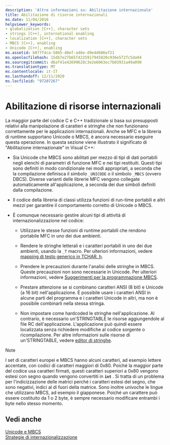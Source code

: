 ```yaml
---
description: 'Altre informazioni su: Abilitazione internazionale'
title: Abilitazione di risorse internazionali
ms.date: 11/04/2016
helpviewer_keywords:
- globalization [C++], character sets
- strings [C++], international enabling
- localization [C++], character sets
- MBCS [C++], enabling
- Unicode [C++], enabling
ms.assetid: b077f4ca-5865-40ef-a46e-d9e4d686ef21
ms.openlocfilehash: 15db7e27b65f4225917945820c936e572fc5da94
ms.sourcegitcommit: d6af41e42699628c3e2e6063ec7b03931a49a098
ms.translationtype: MT
ms.contentlocale: it-IT
ms.lasthandoff: 12/11/2020
ms.locfileid: "97207267"
---
```

# <a name="international-enabling"></a>Abilitazione di risorse internazionali

La maggior parte del codice C e C++ tradizionale si basa sui presupposti relativi alla manipolazione di caratteri e stringhe che non funzionano correttamente per le applicazioni internazionali. Anche se MFC e la libreria di runtime supportano Unicode o MBCS, è ancora necessario eseguire questa operazione. In questa sezione viene illustrato il significato di "Abilitazione internazionale" in Visual C++:

- Sia Unicode che MBCS sono abilitati per mezzo di tipi di dati portabili negli elenchi di parametri di funzione MFC e nei tipi restituiti. Questi tipi sono definiti in modo condizionale nei modi appropriati, a seconda che la compilazione definisca il simbolo `_UNICODE` o il simbolo `_MBCS` (ovvero DBCS). Diverse varianti delle librerie MFC vengono collegate automaticamente all'applicazione, a seconda dei due simboli definiti dalla compilazione.

- Il codice della libreria di classi utilizza funzioni di run-time portabili e altri mezzi per garantire il comportamento corretto di Unicode o MBCS.

- È comunque necessario gestire alcuni tipi di attività di internazionalizzazione nel codice:

  - Utilizzare le stesse funzioni di runtime portabili che rendono portabile MFC in uno dei due ambienti.

  - Rendere le stringhe letterali e i caratteri portabili in uno dei due ambienti, usando la `_T` macro. Per ulteriori informazioni, vedere [mapping di testo generico in TCHAR. h](../text/generic-text-mappings-in-tchar-h.md).

  - Prendere le precauzioni durante l'analisi delle stringhe in MBCS. Queste precauzioni non sono necessarie in Unicode. Per ulteriori informazioni, vedere [Suggerimenti per la programmazione MBCS](../text/mbcs-programming-tips.md).

  - Prestare attenzione se si combinano caratteri ANSI (8 bit) e Unicode (a 16 bit) nell'applicazione. È possibile usare i caratteri ANSI in alcune parti del programma e i caratteri Unicode in altri, ma non è possibile combinarli nella stessa stringa.

  - Non impostare come hardcoded le stringhe nell'applicazione. Al contrario, è necessario un'STRINGTABLE le risorse aggiungendole al file RC dell'applicazione. L'applicazione può quindi essere localizzata senza richiedere modifiche al codice sorgente o ricompilazione. Per altre informazioni sulle risorse di un'STRINGTABLE, vedere [editor di stringhe](../windows/string-editor.md).

> [!NOTE]
> I set di caratteri europei e MBCS hanno alcuni caratteri, ad esempio lettere accentate, con codici di caratteri maggiori di 0x80. Poiché la maggior parte del codice usa caratteri firmati, questi caratteri superiori a 0x80 vengono estesi con segno quando vengono convertiti in **`int`** . Si tratta di un problema per l'indicizzazione delle matrici perché i caratteri estesi del segno, che sono negativi, indici al di fuori della matrice. Sono inoltre univoche le lingue che utilizzano MBCS, ad esempio il giapponese. Poiché un carattere può essere costituito da 1 o 2 byte, è sempre necessario modificare entrambi i byte nello stesso momento.

## <a name="see-also"></a>Vedi anche

[Unicode e MBCS](../text/unicode-and-mbcs.md)<br/>
[Strategie di internazionalizzazione](../text/internationalization-strategies.md)
